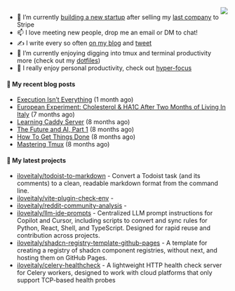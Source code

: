 <img align="right" src="https://github-readme-stats.vercel.app/api?username=iloveitaly&show_icons=true&text_color=718096&hide_title=true"/>

- 🔭 I’m currently [building a new startup](https://mikebian.co/bye-stripe-on-to-the-next-adventure/) after selling my [last company](https://suitesync.io) to Stripe
- 📫 I love meeting new people, drop me an email or DM to chat!
- ✍️ I write every so often [on my blog](http://mikebian.co/) and [tweet](https://twitter.com/mike_bianco)
- 🌱 I’m currently enjoying digging into tmux and terminal productivity more (check out my [dotfiles](https://github.com/iloveitaly/dotfiles))
- 💬 I really enjoy personal productivity, check out [hyper-focus](https://github.com/iloveitaly/hyper-focus)

#### 📜 My recent blog posts


- [Execution Isn’t Everything](https://mikebian.co/execution-isnt-everything/) (1 month ago)
- [European Experiment: Cholesterol &amp; HA1C After Two Months of Living In Italy](https://mikebian.co/european-experiment-cholesterol-ha1c-after-two-months-of-living-in-italy/) (7 months ago)
- [Learning Caddy Server](https://mikebian.co/learning-caddy-server/) (8 months ago)
- [The Future and AI, Part 1](https://mikebian.co/the-future-and-ai-part-1/) (8 months ago)
- [How To Get Things Done](https://mikebian.co/how-to-get-things-done/) (8 months ago)
- [Mastering Tmux](https://mikebian.co/mastering-tmux/) (8 months ago)

#### 🌱 My latest projects


- [iloveitaly/todoist-to-markdown](https://github.com/iloveitaly/todoist-to-markdown) - Convert a Todoist task (and its comments) to a clean, readable markdown format from the command line.
- [iloveitaly/vite-plugin-check-env](https://github.com/iloveitaly/vite-plugin-check-env) - 
- [iloveitaly/reddit-community-analysis](https://github.com/iloveitaly/reddit-community-analysis) - 
- [iloveitaly/llm-ide-prompts](https://github.com/iloveitaly/llm-ide-prompts) - Centralized LLM prompt instructions for Copilot and Cursor, including scripts to convert and sync rules for Python, React, Shell, and TypeScript. Designed for rapid reuse and contribution across projects.
- [iloveitaly/shadcn-registry-template-github-pages](https://github.com/iloveitaly/shadcn-registry-template-github-pages) - A template for creating a registry of shadcn component registries, without next, and hosting them on GitHub Pages.
- [iloveitaly/celery-healthcheck](https://github.com/iloveitaly/celery-healthcheck) - A lightweight HTTP health check server for Celery workers, designed to work with cloud platforms that only support TCP-based health probes


